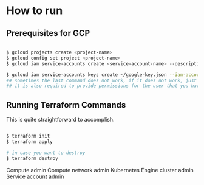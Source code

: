 # How to run 

## Prerequisites for GCP

```bash 

$ gcloud projects create <project-name>
$ gcloud config set project <project-name>
$ gcloud iam service-accounts create <service-account-name> --description="service account for terraform" --display-name="terraform_service_account"

$ gcloud iam service-accounts keys create ~/google-key.json --iam-account  <service-account-name>@<project-id>.iam.gserviceaccount.com
## sometimes the last command does not work, if it does not work, just create the key and download it from management ui.
## it is also required to provide permissions for the user that you have created for service account which is can be done from IAM management on GCP
```

## Running Terraform Commands

This is quite straightforward to accomplish. 

```bash 

$ terraform init
$ terraform apply

# in case you want to destroy 
$ terraform destroy

```

Compute admin
Compute network admin
Kubernetes Engine cluster admin
Service account admin